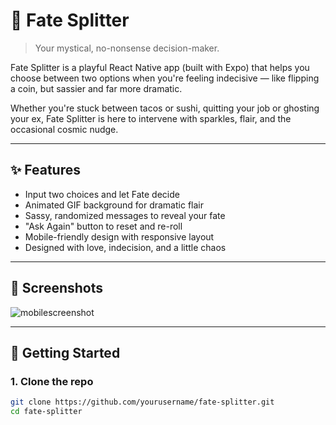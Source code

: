 # 🔮 Fate Splitter

> Your mystical, no-nonsense decision-maker.

Fate Splitter is a playful React Native app (built with Expo) that helps you choose between two options when you're feeling indecisive — like flipping a coin, but sassier and far more dramatic.

Whether you're stuck between tacos or sushi, quitting your job or ghosting your ex, Fate Splitter is here to intervene with sparkles, flair, and the occasional cosmic nudge.

---

## ✨ Features

- Input two choices and let Fate decide
- Animated GIF background for dramatic flair
- Sassy, randomized messages to reveal your fate
- "Ask Again" button to reset and re-roll
- Mobile-friendly design with responsive layout
- Designed with love, indecision, and a little chaos

---

## 📱 Screenshots

![mobilescreenshot](https://github.com/user-attachments/assets/da6863a8-5cb3-459a-9440-a439f3e4d3eb)



---

## 🚀 Getting Started

### 1. Clone the repo

```bash
git clone https://github.com/yourusername/fate-splitter.git
cd fate-splitter
